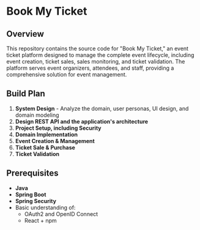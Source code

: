 # Book My Ticket

## Overview
This repository contains the source code for "Book My Ticket," an event ticket platform designed to manage the complete event lifecycle, including event creation, ticket sales, sales monitoring, and ticket validation. The platform serves event organizers, attendees, and staff, providing a comprehensive solution for event management.

## Build Plan
1. **System Design** - Analyze the domain, user personas, UI design, and domain modeling
2. **Design REST API and the application's architecture**
3. **Project Setup, including Security**
4. **Domain Implementation**
5. **Event Creation & Management**
6. **Ticket Sale & Purchase**
7. **Ticket Validation**

## Prerequisites
- **Java**
- **Spring Boot**
- **Spring Security**
- Basic understanding of:
  - OAuth2 and OpenID Connect
  - React + npm
